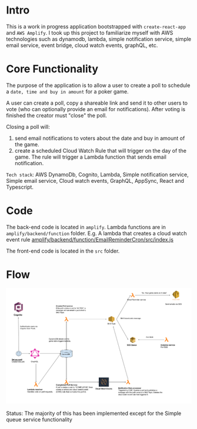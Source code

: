 # Intro

This is a work in progress application bootstrapped with `create-react-app` and `AWS Amplify`. I took up this project to familiarize myself with AWS technologies such as dynamodb, lambda, simple notification service, simple email service, event bridge, cloud watch events, graphQL, etc.


# Core Functionality

The purpose of the application is to allow a user to create a poll to schedule a `date, time and buy in amount` for a poker game. 

A user can create a poll, copy a shareable link and send it to other users to vote (who can optionally provide an email for notifications). After voting is finished the creator must "close" the poll.

Closing a poll will:
  1. send email notifications to voters about the date and buy in amount of the game.
  2. create a scheduled Cloud Watch Rule that will trigger on the day of the game. The rule will trigger a Lambda function that sends email notification.


`Tech stack`: AWS DynamoDb, Cognito, Lambda, Simple notification service, Simple email service, Cloud watch events, GraphQL, AppSync, React and Typescript. 

# Code 

The back-end code is located in `amplify`. Lambda functions are in `amplify/backend/function` folder. 
E.g. A lambda that creates a cloud watch event rule [amplify/backend/function/EmailReminderCron/src/index.js](https://github.com/lawynnj/game-scheduler/blob/master/amplify/backend/function/EmailReminderCron/src/index.js)

The front-end code is located in the `src` folder.


# Flow
![alt text](https://raw.githubusercontent.com/lawynnj/game-scheduler/master/Poker%20game%20settings%20-%20SD2.0%20-2.png)

Status: The majority of this has been implemented except for the Simple queue service functionality
